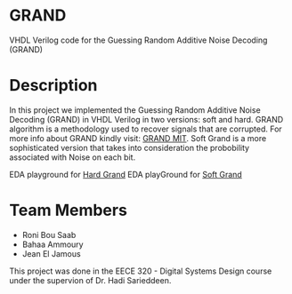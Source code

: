 # GRAND
VHDL Verilog code for the Guessing Random Additive Noise Decoding (GRAND)

# Description
In this project we implemented the Guessing Random Additive Noise Decoding (GRAND) in VHDL Verilog in two versions: soft and hard. GRAND algorithm is a methodology used to recover signals that are corrupted. For more info about GRAND kindly visit: [GRAND MIT](https://www.granddecoder.mit.edu/). Soft Grand is a more sophisticated version that takes into consideration the probobility associated with Noise on each bit.

EDA playground for [Hard Grand](https://edaplayground.com/x/Vjcd) 
EDA playGround for [Soft Grand](https://edaplayground.com/x/eYNq)


# Team Members
- Roni Bou Saab 
- Bahaa Ammoury 
- Jean El Jamous 

This project was done in the EECE 320 - Digital Systems Design course under the supervion of Dr. Hadi Sarieddeen.

